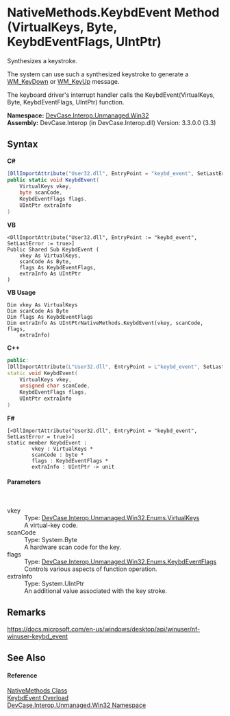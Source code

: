 # NativeMethods.KeybdEvent Method (VirtualKeys, Byte, KeybdEventFlags, UIntPtr)
 

Synthesizes a keystroke. 

 The system can use such a synthesized keystroke to generate a <a href="T_DevCase_Interop_Unmanaged_Win32_Enums_WindowMessages">WM_KeyDown</a> or <a href="T_DevCase_Interop_Unmanaged_Win32_Enums_WindowMessages">WM_KeyUp</a> message. 

 The keyboard driver's interrupt handler calls the KeybdEvent(VirtualKeys, Byte, KeybdEventFlags, UIntPtr) function.

**Namespace:**&nbsp;<a href="N_DevCase_Interop_Unmanaged_Win32">DevCase.Interop.Unmanaged.Win32</a><br />**Assembly:**&nbsp;DevCase.Interop (in DevCase.Interop.dll) Version: 3.3.0.0 (3.3)

## Syntax

**C#**<br />
``` C#
[DllImportAttribute("User32.dll", EntryPoint = "keybd_event", SetLastError = true)]
public static void KeybdEvent(
	VirtualKeys vkey,
	byte scanCode,
	KeybdEventFlags flags,
	UIntPtr extraInfo
)
```

**VB**<br />
``` VB
<DllImportAttribute("User32.dll", EntryPoint := "keybd_event", SetLastError := true>]
Public Shared Sub KeybdEvent ( 
	vkey As VirtualKeys,
	scanCode As Byte,
	flags As KeybdEventFlags,
	extraInfo As UIntPtr
)
```

**VB Usage**<br />
``` VB Usage
Dim vkey As VirtualKeys
Dim scanCode As Byte
Dim flags As KeybdEventFlags
Dim extraInfo As UIntPtrNativeMethods.KeybdEvent(vkey, scanCode, flags, 
	extraInfo)
```

**C++**<br />
``` C++
public:
[DllImportAttribute(L"User32.dll", EntryPoint = L"keybd_event", SetLastError = true)]
static void KeybdEvent(
	VirtualKeys vkey, 
	unsigned char scanCode, 
	KeybdEventFlags flags, 
	UIntPtr extraInfo
)
```

**F#**<br />
``` F#
[<DllImportAttribute("User32.dll", EntryPoint = "keybd_event", SetLastError = true)>]
static member KeybdEvent : 
        vkey : VirtualKeys * 
        scanCode : byte * 
        flags : KeybdEventFlags * 
        extraInfo : UIntPtr -> unit 

```


#### Parameters
&nbsp;<dl><dt>vkey</dt><dd>Type: <a href="T_DevCase_Interop_Unmanaged_Win32_Enums_VirtualKeys">DevCase.Interop.Unmanaged.Win32.Enums.VirtualKeys</a><br />A virtual-key code.</dd><dt>scanCode</dt><dd>Type: System.Byte<br />A hardware scan code for the key.</dd><dt>flags</dt><dd>Type: <a href="T_DevCase_Interop_Unmanaged_Win32_Enums_KeybdEventFlags">DevCase.Interop.Unmanaged.Win32.Enums.KeybdEventFlags</a><br />Controls various aspects of function operation.</dd><dt>extraInfo</dt><dd>Type: System.UIntPtr<br />An additional value associated with the key stroke.</dd></dl>

## Remarks
<a href="https://docs.microsoft.com/en-us/windows/desktop/api/winuser/nf-winuser-keybd_event" target="_blank">https://docs.microsoft.com/en-us/windows/desktop/api/winuser/nf-winuser-keybd_event</a>

## See Also


#### Reference
<a href="T_DevCase_Interop_Unmanaged_Win32_NativeMethods">NativeMethods Class</a><br /><a href="Overload_DevCase_Interop_Unmanaged_Win32_NativeMethods_KeybdEvent">KeybdEvent Overload</a><br /><a href="N_DevCase_Interop_Unmanaged_Win32">DevCase.Interop.Unmanaged.Win32 Namespace</a><br />